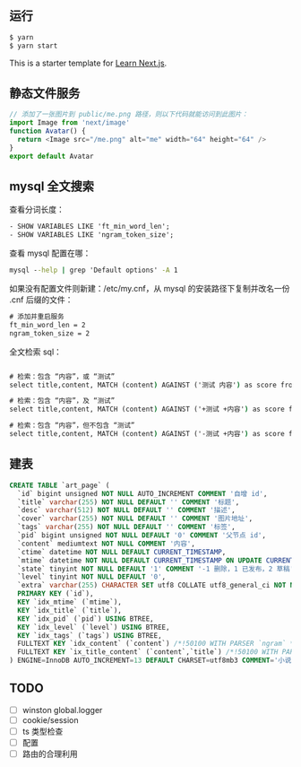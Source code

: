 ## 运行

```cmd
$ yarn
$ yarn start
```

This is a starter template for [Learn Next.js](https://nextjs.org/learn).

## 静态文件服务

```js
// 添加了一张图片到 public/me.png 路径，则以下代码就能访问到此图片：
import Image from 'next/image'
function Avatar() {
  return <Image src="/me.png" alt="me" width="64" height="64" />
}
export default Avatar
```

## mysql 全文搜索

查看分词长度：

```cmd
- SHOW VARIABLES LIKE 'ft_min_word_len';
- SHOW VARIABLES LIKE 'ngram_token_size';
```

查看 mysql 配置在哪：

```cmd
mysql --help | grep 'Default options' -A 1
```

如果没有配置文件则新建：/etc/my.cnf，从 mysql 的安装路径下复制并改名一份 .cnf 后缀的文件：

```cmd
# 添加并重启服务
ft_min_word_len = 2
ngram_token_size = 2
```

全文检索 sql：

```cmd

# 检索：包含 “内容”，或 “测试”
select title,content, MATCH (content) AGAINST ('测试 内容') as score from art_page where MATCH (content) AGAINST ('测试 内容' IN BOOLEAN MODE);

# 检索：包含 “内容”，及 “测试”
select title,content, MATCH (content) AGAINST ('+测试 +内容') as score from art_page where MATCH (content) AGAINST ('+测试 +内容' IN BOOLEAN MODE);

# 检索：包含 “内容”，但不包含 “测试”
select title,content, MATCH (content) AGAINST ('-测试 +内容') as score from art_page where MATCH (content) AGAINST ('-测试 +内容' IN BOOLEAN MODE);
```

## 建表

```sql
CREATE TABLE `art_page` (
  `id` bigint unsigned NOT NULL AUTO_INCREMENT COMMENT '自增 id',
  `title` varchar(255) NOT NULL DEFAULT '' COMMENT '标题',
  `desc` varchar(512) NOT NULL DEFAULT '' COMMENT '描述',
  `cover` varchar(255) NOT NULL DEFAULT '' COMMENT '图片地址',
  `tags` varchar(255) NOT NULL DEFAULT '' COMMENT '标签',
  `pid` bigint unsigned NOT NULL DEFAULT '0' COMMENT '父节点 id',
  `content` mediumtext NOT NULL COMMENT '内容',
  `ctime` datetime NOT NULL DEFAULT CURRENT_TIMESTAMP,
  `mtime` datetime NOT NULL DEFAULT CURRENT_TIMESTAMP ON UPDATE CURRENT_TIMESTAMP,
  `state` tinyint NOT NULL DEFAULT '1' COMMENT '-1 删除，1 已发布，2 草稿',
  `level` tinyint NOT NULL DEFAULT '0',
  `extra` varchar(255) CHARACTER SET utf8 COLLATE utf8_general_ci NOT NULL DEFAULT '' COMMENT '额外字段，不对前端暴露',
  PRIMARY KEY (`id`),
  KEY `idx_mtime` (`mtime`),
  KEY `idx_title` (`title`),
  KEY `idx_pid` (`pid`) USING BTREE,
  KEY `idx_level` (`level`) USING BTREE,
  KEY `idx_tags` (`tags`) USING BTREE,
  FULLTEXT KEY `idx_content` (`content`) /*!50100 WITH PARSER `ngram` */ ,
  FULLTEXT KEY `ix_title_content` (`content`,`title`) /*!50100 WITH PARSER `ngram` */
) ENGINE=InnoDB AUTO_INCREMENT=13 DEFAULT CHARSET=utf8mb3 COMMENT='小说脑图列表';
```

## TODO

- [ ] winston global.logger
- [ ] cookie/session
- [ ] ts 类型检查
- [ ] 配置
- [ ] 路由的合理利用
